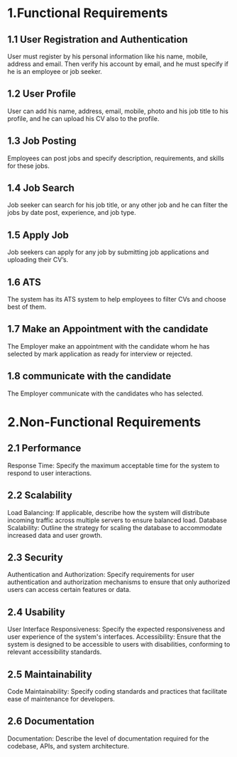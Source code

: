 # 1.Functional Requirements
## 1.1 User Registration and Authentication   
User must register by his personal information like his name, mobile, address and email. Then verify his account by email, and he must specify if he is an employee or job seeker.
## 1.2 User Profile
User can add his name, address, email, mobile, photo and his job title to his profile, and he can upload his CV also to the profile.
## 1.3 Job Posting
Employees can post jobs and specify description, requirements, and skills for these jobs.
## 1.4 Job Search 
Job seeker can search for his job title, or any other job and he can filter the jobs by date post, experience, and job type.
## 1.5 Apply Job
Job seekers can apply for any job by submitting job applications and uploading their CV’s.
## 1.6 ATS
The system has its ATS system to help employees to filter CVs and choose best of them.
##  1.7 Make an Appointment with the candidate 
The Employer make an appointment with the candidate whom he has selected by mark application as ready for interview or rejected.
##  1.8 communicate with the candidate
The Employer communicate with the candidates who has selected.
# 2.Non-Functional Requirements
## 2.1  Performance
Response Time: Specify the maximum acceptable time for the system to respond to user interactions.
## 2.2  Scalability
Load Balancing: If applicable, describe how the system will distribute incoming traffic across multiple servers to ensure balanced load.
Database Scalability: Outline the strategy for scaling the database to accommodate increased data and user growth.
## 2.3 Security
Authentication and Authorization: Specify requirements for user authentication and authorization mechanisms to ensure that only authorized users can access certain features or data.
## 2.4 Usability
User Interface Responsiveness: Specify the expected responsiveness and user experience of the system's interfaces.
Accessibility: Ensure that the system is designed to be accessible to users with disabilities, conforming to relevant accessibility standards.
## 2.5  Maintainability
Code Maintainability: Specify coding standards and practices that facilitate ease of maintenance for developers.
## 2.6 Documentation
Documentation: Describe the level of documentation required for the codebase, APIs, and system architecture.
 



